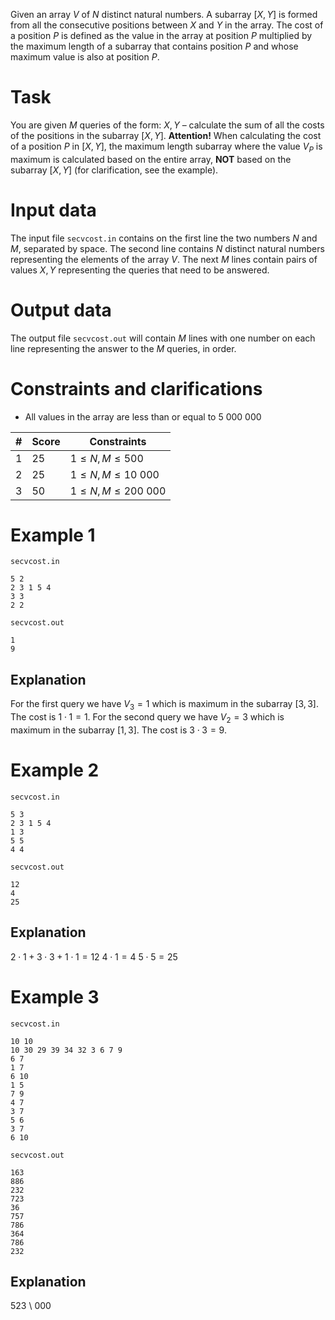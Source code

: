 Given an array $V$ of $N$ distinct natural numbers. A subarray $[X, Y]$ is formed from all the consecutive positions between $X$ and $Y$ in the array. The cost of a position $P$ is defined as the value in the array at position $P$ multiplied by the maximum length of a subarray that contains position $P$ and whose maximum value is also at position $P$.

# Task

You are given $M$ queries of the form: $X, Y$ – calculate the sum of all the costs of the positions in the subarray $[X, Y]$. **Attention!** When calculating the cost of a position $P$ in $[X, Y]$, the maximum length subarray where the value $V_P$ is maximum is calculated based on the entire array, **NOT** based on the subarray $[X, Y]$ (for clarification, see the example).

# Input data

The input file `secvcost.in` contains on the first line the two numbers $N$ and $M$, separated by space. The second line contains $N$ distinct natural numbers representing the elements of the array $V$. The next $M$ lines contain pairs of values $X, Y$ representing the queries that need to be answered.

# Output data

The output file `secvcost.out` will contain $M$ lines with one number on each line representing the answer to the $M$ queries, in order.

# Constraints and clarifications

* All values in the array are less than or equal to $5 \ 000 \ 000$

|#|Score|Constraints|
|-|-|--------|
|1|25|$1 \leq N, M \leq 500$|
|2|25|$1 \leq N, M \leq 10 \ 000$|
|3|50|$1 \leq N, M \leq 200 \ 000$|

# Example 1

`secvcost.in`
```
5 2
2 3 1 5 4
3 3
2 2
```

`secvcost.out`
```
1
9
```

## Explanation

For the first query we have $V_3 = 1$ which is maximum in the subarray $[3, 3]$. The cost is $1 \cdot 1 = 1$. For the second query we have $V_2 = 3$ which is maximum in the subarray $[1, 3]$. The cost is $3 \cdot 3 = 9$.

# Example 2

`secvcost.in`
```
5 3
2 3 1 5 4
1 3
5 5
4 4
```

`secvcost.out`
```
12
4
25
```

## Explanation

$2 \cdot 1 + 3 \cdot 3 + 1 \cdot 1 = 12$
$4 \cdot 1 = 4$
$5 \cdot 5 = 25$

# Example 3

`secvcost.in`
```
10 10
10 30 29 39 34 32 3 6 7 9
6 7
1 7
6 10
1 5
7 9
4 7
3 7
5 6
3 7
6 10
```

`secvcost.out`
```
163
886
232
723
36
757
786
364
786
232
```

## Explanation

523 \ 000